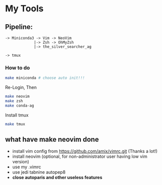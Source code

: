 # My Tools

## Pipeline:
```
-> Miniconda3 -> Vim -> NeoVim
             |-> Zsh -> OhMyZsh
             |-> the_silver_searcher_ag

-> tmux
```

### How to do

```bash
make miniconda # choose auto init!!!
```

Re-Login, Then
```bash
make neovim
make zsh
make conda-ag
```

Install tmux
```bash
make tmux
```

## what have make neovim done
- install vim config from  https://github.com/amix/vimrc.git (Thanks a lot!)
- install neovim (optional, for non-administrator user having low vim version)
- use my .vimrc
- use jedi tabnine autopep8
- **close autoparis and other useless features**
